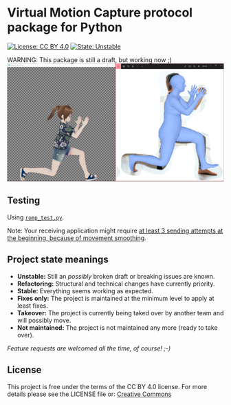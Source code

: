 # Virtual Motion Capture protocol package for Python
[![License: CC BY 4.0](https://img.shields.io/badge/%E2%9A%96%EF%B8%8F-CC%20BY%204.0-brightgreen)](https://creativecommons.org/licenses/by/4.0)
[![State: Unstable](https://img.shields.io/badge/State-Unstable-yellow.svg)](https://github.com/vivi90/python-vmc/issues)

WARNING: This package is still a draft, but working now ;)
![Current state](state.png)

## Testing
Using [`romp_test.py`](https://github.com/vivi90/python-vmc/blob/main/vmc/romp_test.py).

Note: Your receiving application might require [at least 3 sending attempts at the beginning, because of movement smoothing](https://github.com/emilianavt/VSeeFaceReleases/issues/15#issuecomment-1164759944).

## Project state meanings
 * **Unstable:** Still an *possibly* broken draft or breaking issues are known.
 * **Refactoring:** Structural and technical changes have currently priority.
 * **Stable:** Everything seems working as expected.
 * **Fixes only:** The project is maintained at the minimum level to apply at least fixes.
 * **Takeover:** The project is currently being taked over by another team and will possibly move.
 * **Not maintained:** The project is not maintained any more (ready to take over).

*Feature requests are welcomed all the time, of course! ;-)*

## License
This project is free under the terms of the CC BY 4.0 license. 
For more details please see the LICENSE file or: [Creative Commons](https://creativecommons.org/licenses/by/4.0)

